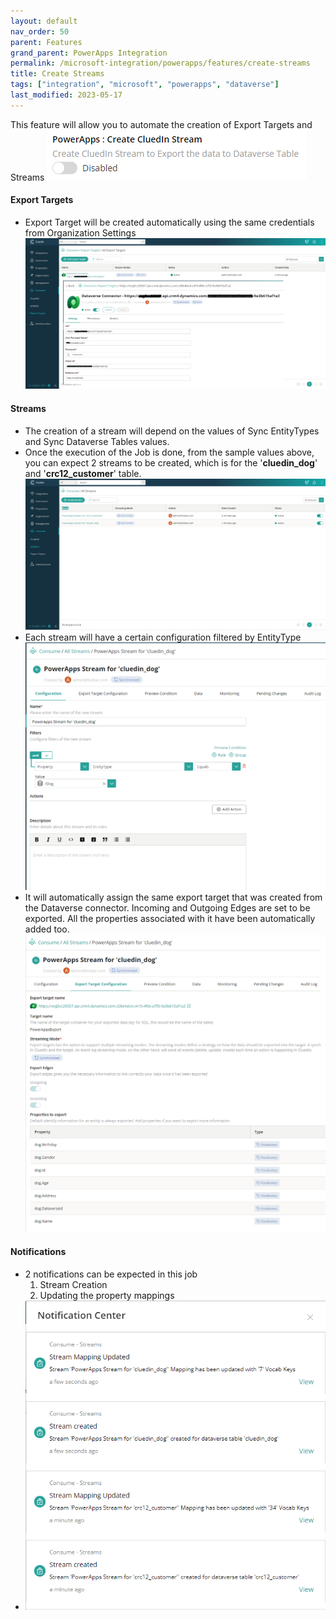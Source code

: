 ```yaml
---
layout: default
nav_order: 50
parent: Features
grand_parent: PowerApps Integration
permalink: /microsoft-integration/powerapps/features/create-streams
title: Create Streams
tags: ["integration", "microsoft", "powerapps", "dataverse"]
last_modified: 2023-05-17
---
```


This feature will allow you to automate the creation of Export Targets and Streams
![Create CluedIn Streams](../images/create-stream-setting.png)
#### Export Targets
- Export Target will be created automatically using the same credentials from Organization Settings
![CluedIn Export Target](../images/create-export-target.png)
#### Streams
- The creation of a stream will depend on the values of Sync EntityTypes and Sync Dataverse Tables values.
- Once the execution of the Job is done, from the sample values above, you can expect 2 streams to be created, which is for the '**cluedin_dog**' and '**crc12_customer**' table.
![CluedIn Streams](../images/cluedin-stream.png)
- Each stream will have a certain configuration filtered by EntityType
![CluedIn Stream Configuration](../images/cluedin-stream-configuration.png)
- It will automatically assign the same export target that was created from the Dataverse connector. Incoming and Outgoing Edges are set to be exported. All the properties associated with it have been automatically added too.
![CluedIn Stream Export Target Configuration](../images/cluedin-stream-export-target-configuration.png)
#### Notifications
- 2 notifications can be expected in this job
  1. Stream Creation
  2. Updating the property mappings
- ![CluedIn Streams Notifications](../images/cluedin-stream-notification.png)